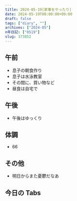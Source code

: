 ```yaml
---
title: 2024-05-19[家事をやったり]
date: 2024-05-19T00:00:00+09:00
draft: false
tags: ["diary", ""]
archives: ["2024-05"]
n年日記: ["0519"]
slug: 373852
---
```


## 午前

- 息子の朝食作り
- 息子は水泳教室
- その間に、買い物など
- 昼食は自宅で

## 午後

- 午後はゆっくり

## 体調

- 66

## その他

- 明日からまた憂鬱だなあ

## 今日の Tabs
